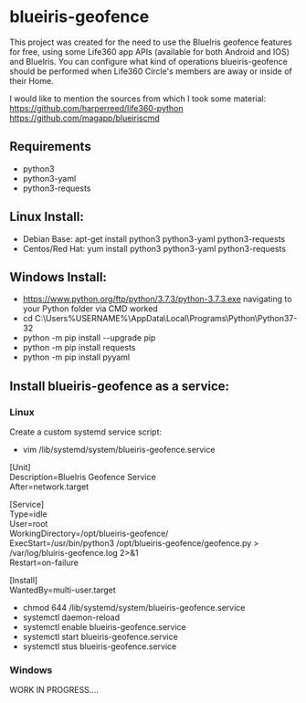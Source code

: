 # blueiris-geofence
This project was created for the need to use the BlueIris geofence features for free, using some Life360 app APIs (available for both Android and IOS) and BlueIris.
You can configure what kind of operations blueiris-geofence should be performed when Life360 Circle's members are away or inside of their Home.

I would like to mention the sources from which I took some material:
https://github.com/harperreed/life360-python 
https://github.com/magapp/blueiriscmd

## Requirements
- python3
- python3-yaml
- python3-requests

## Linux Install:
- Debian Base: apt-get install python3 python3-yaml python3-requests
- Centos/Red Hat: yum install python3 python3-yaml python3-requests

## Windows Install:

- https://www.python.org/ftp/python/3.7.3/python-3.7.3.exe
navigating to your Python folder via CMD worked
- cd C:\Users\%USERNAME%\AppData\Local\Programs\Python\Python37-32
- python -m pip install --upgrade pip
- python -m pip install requests
- python -m pip install pyyaml

## Install blueiris-geofence as a service:
### Linux
Create a custom systemd service script:
- vim /lib/systemd/system/blueiris-geofence.service<br>

[Unit]<br>
Description=BlueIris Geofence Service<br>
After=network.target<br>

[Service]<br>
Type=idle<br>
User=root<br>
WorkingDirectory=/opt/blueiris-geofence/<br>
ExecStart=/usr/bin/python3 /opt/blueiris-geofence/geofence.py > /var/log/bluiris-geofence.log 2>&1<br>
Restart=on-failure<br>

[Install]<br>
WantedBy=multi-user.target<br>

- chmod 644 /lib/systemd/system/blueiris-geofence.service
- systemctl daemon-reload
- systemctl enable blueiris-geofence.service
- systemctl start blueiris-geofence.service
- systemctl stus blueiris-geofence.service

### Windows
WORK IN PROGRESS....
